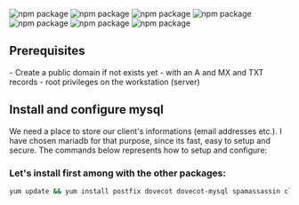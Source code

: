 ![npm package](https://img.shields.io/badge/centos-7.9.2009-purple.svg)
![npm package](https://img.shields.io/badge/postfix-2.10.1-grey.svg)
![npm package](https://img.shields.io/badge/dovecot-2.2.36-cyan.svg)
![npm package](https://img.shields.io/badge/mariadb-5.5.68-brown.svg)
![npm package](https://img.shields.io/badge/spamassassin-3.4.0-pink.svg)
![npm package](https://img.shields.io/badge/opendkim-2.11.0-yellow.svg)
![npm package](https://img.shields.io/badge/clamav-0.103.4-red.svg)

<h2>Prerequisites</h2>
  - Create a public domain if not exists yet
  - with an A and MX and TXT records
  - root privileges on the workstation (server)

<h2>Install and configure mysql</h2>
We need a place to store our client's informations (email addresses etc.). I have chosen mariadb for that purpose, since its fast, easy to setup
and secure.
The commands below represents how to setup and configure:
<h3>Let's install first among with the other packages:</h3>

```bash
yum update && yum install postfix dovecot dovecot-mysql spamassassin clamav clamav-scanner-systemd clamav-data clamav-update mariadb-server
```


